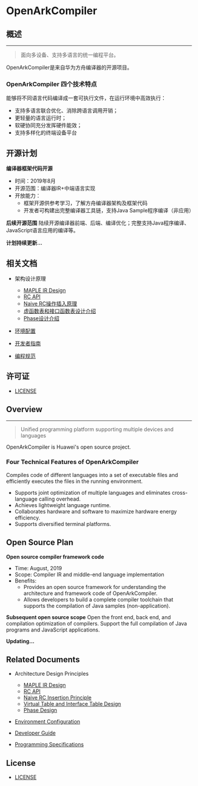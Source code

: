 ﻿# OpenArkCompiler

## 概述
-----------------
> 面向多设备、支持多语言的统一编程平台。

OpenArkCompiler是来自华为方舟编译器的开源项目。

### OpenArkCompiler 四个技术特点 ###

能够将不同语言代码编译成一套可执行文件，在运行环境中高效执行：
- 支持多语言联合优化、消除跨语言调用开销；
- 更轻量的语言运行时；
- 软硬协同充分发挥硬件能效；
- 支持多样化的终端设备平台

## 开源计划
**编译器框架代码开源**
- 时间：2019年8月 
- 开源范围：编译器IR+中端语言实现
- 开放能力：
   - 框架开源供参考学习，了解方舟编译器架构及框架代码
   - 开发者可构建出完整编译器工具链，支持Java Sample程序编译（非应用）

**后续开源范围**
陆续开源编译器前端、后端、编译优化；完整支持Java程序编译、JavaScript语言应用的编译等。

**计划持续更新...**

## 相关文档

- 架构设计原理
   - [MAPLE IR Design](doc/en/MapleIRDesign.md)
   - [RC API](doc/cn/RC_API.md)
   - [Naive RC操作插入原理](doc/cn/Naive_RC_Insertion_Description.md)
   - [虚函数表和接口函数表设计介绍](doc/cn/Vtable_Itable_Description.md)
   - [Phase设计介绍](doc/cn/Compiler_Phase_Description.md)

- [环境配置](doc/cn/Development_Preparation.md)

- [开发者指南](doc/cn/Developer_Guide.md)

- [编程规范](doc/cn/Programming_Specifications.md)



## 许可证
- [LICENSE](license/LICENSE)



## Overview
-----------------
> Unified programming platform supporting multiple devices and languages

OpenArkCompiler is Huawei's open source project.

### Four Technical Features of OpenArkCompiler ###

Compiles code of different languages into a set of executable files and efficiently executes the files in the running environment.
- Supports joint optimization of multiple languages and eliminates cross-language calling overhead.
- Achieves lightweight language runtime.
- Collaborates hardware and software to maximize hardware energy efficiency.
- Supports diversified terminal platforms.

## Open Source Plan
**Open source compiler framework code**
- Time: August, 2019 
- Scope: Compiler IR and middle-end language implementation
- Benefits:
   - Provides an open source framework for understanding the architecture and framework code of OpenArkCompiler.
   - Allows developers to build a complete compiler toolchain that supports the compilation of Java samples (non-application).

**Subsequent open source scope**
Open the front end, back end, and compilation optimization of compilers. Support the full compilation of Java programs and JavaScript applications.

**Updating...**

## Related Documents

- Architecture Design Principles
   - [MAPLE IR Design](doc/en/MapleIRDesign.md)
   - [RC API](doc/en/RC_API.md)
   - [Naive RC Insertion Principle](doc/en/Naive_RC_Insertion_Description.md)
   - [Virtual Table and Interface Table Design](doc/en/Vtable_Itable_Description.md)
   - [Phase Design](doc/en/Compiler_Phase_Description.md)


- [Environment Configuration](doc/en/Development_Preparation.md)

- [Developer Guide](doc/en/Developer_Guide.md)

- [Programming Specifications](doc/en/Programming_Specifications.md)



## License
- [LICENSE](license/LICENSE)